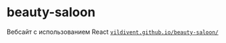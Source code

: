 # beauty-saloon
Вебсайт с использованием React
[`vildivent.github.io/beauty-saloon/`](vildivent.github.io/beauty-saloon/)
